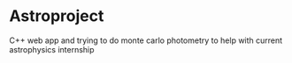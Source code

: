 # Astroproject
C++ web app and trying to do monte carlo photometry to help with current astrophysics internship
